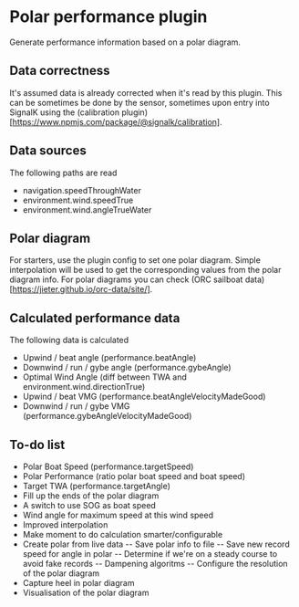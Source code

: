 # Polar performance plugin
Generate performance information based on a polar diagram.

## Data correctness
It's assumed data is already corrected when it's read by this plugin. This can be sometimes be done by the sensor, sometimes upon entry into SignalK using the (calibration plugin)[https://www.npmjs.com/package/@signalk/calibration].

## Data sources
The following paths are read
 - navigation.speedThroughWater
 - environment.wind.speedTrue
 - environment.wind.angleTrueWater

## Polar diagram
For starters, use the plugin config to set one polar diagram.
Simple interpolation will be used to get the corresponding values from the polar diagram info.
For polar diagrams you can check (ORC sailboat data)[https://jieter.github.io/orc-data/site/].

## Calculated performance data
The following data is calculated
 - Upwind / beat angle (performance.beatAngle) 
 - Downwind / run / gybe angle (performance.gybeAngle) 
 - Optimal Wind Angle (diff between TWA and environment.wind.directionTrue)
 - Upwind / beat VMG (performance.beatAngleVelocityMadeGood) 
 - Downwind / run / gybe VMG (performance.gybeAngleVelocityMadeGood) 

## To-do list
 - Polar Boat Speed (performance.targetSpeed)
 - Polar Performance (ratio polar boat speed and boat speed)
 - Target TWA (performance.targetAngle)
 - Fill up the ends of the polar diagram
 - A switch to use SOG as boat speed
 - Wind angle for maximum speed at this wind speed
 - Improved interpolation
 - Make moment to do calculation smarter/configurable
 - Create polar from live data
 -- Save polar info to file
 -- Save new record speed for angle in polar
 -- Determine if we're on a steady course to avoid fake records
 -- Dampening algoritms
 -- Configure the resolution of the polar diagram
 - Capture heel in polar diagram
 - Visualisation of the polar diagram
